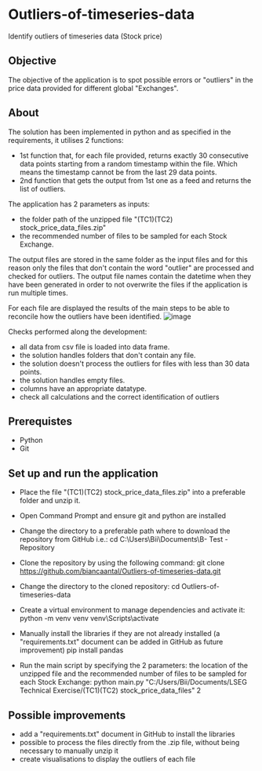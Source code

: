 # Outliers-of-timeseries-data
Identify outliers of timeseries data (Stock price)


## Objective
The objective of the application is to spot possible errors or "outliers" in the price data provided for different global "Exchanges".

## About
The solution has been implemented in python and as specified in the requirements, it utilises 2 functions:
* 1st function that, for each file provided, returns exactly 30 consecutive data points starting from a random timestamp within the file. Which means the timestamp cannot be from the last 29 data points.
* 2nd function that gets the output from 1st one as a feed and returns the list of outliers.

The application has 2 parameters as inputs: 
* the folder path of the unzipped file "(TC1)(TC2) stock_price_data_files.zip"
* the recommended number of files to be sampled for each Stock Exchange.

The output files are stored in the same folder as the input files and for this reason only the files that don't contain the word "outlier" are processed and checked for outliers. 
The output file names contain the datetime when they have been generated in order to not overwrite the files if the application is run multiple times.

For each file are displayed the results of the main steps to be able to reconcile how the outliers have been identified.
![image](https://github.com/biancaantal/Outliers-of-timeseries-data/assets/175165288/ee3356a9-f46f-4ab7-8b7f-3b135466e128)


Checks performed along the development:
* all data from csv file is loaded into data frame.
* the solution handles folders that don't contain any file.
* the solution doesn't process the outliers for files with less than 30 data points.
* the solution handles empty files.
* columns have an appropriate datatype.
* check all calculations and the correct identification of outliers

## Prerequistes
* Python
* Git

## Set up and run the application
* Place the file "(TC1)(TC2) stock_price_data_files.zip" into a preferable folder and unzip it.

* Open Command Prompt and ensure git and python are installed

* Change the directory to a preferable path where to download the repository from GitHub
i.e.: cd C:\Users\Bii\Documents\B- Test - Repository

* Clone the repository by using the following command:
git clone https://github.com/biancaantal/Outliers-of-timeseries-data.git

* Change the directory to the cloned repository:
cd Outliers-of-timeseries-data

* Create a virtual environment to manage dependencies and activate it:
python -m venv venv
venv\Scripts\activate

* Manually install the libraries if they are not already installed (a "requirements.txt" document can be added in GitHub as future improvement)
pip install pandas

* Run the main script by specifying the 2 parameters: the location of the unzipped file and the recommended number of files to be sampled for each Stock Exchange:
python main.py "C:/Users/Bii/Documents/LSEG Technical Exercise/(TC1)(TC2) stock_price_data_files" 2

## Possible improvements
* add a "requirements.txt" document in GitHub to install the libraries
* possible to process the files directly from the .zip file, without being necessary to manually unzip it
* create visualisations to display the outliers of each file
